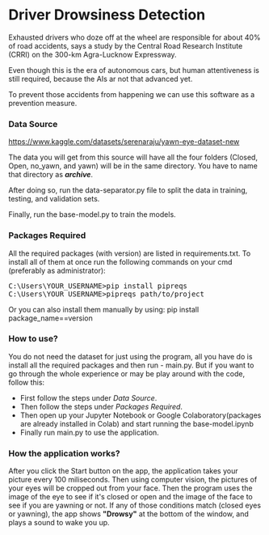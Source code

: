 # Driver Drowsiness Detection

Exhausted drivers who doze off at the wheel are responsible for about 40% of road accidents, says a study by the Central Road Research Institute (CRRI) on the 300-km Agra-Lucknow Expressway.

Even though this is the era of autonomous cars, but human attentiveness is still required, because the AIs ar not that advanced yet.

To prevent those accidents from happening we can use this software as a prevention measure.

### Data Source
https://www.kaggle.com/datasets/serenaraju/yawn-eye-dataset-new

The data you will get from this source will have all the four folders (Closed, Open, no_yawn, and yawn) will be in the same directory. You have to name that directory as **_archive_**.

After doing so, run the data-separator.py file to split the data in training, testing, and validation sets.

Finally, run the base-model.py to train the models.

### Packages Required
All the required packages (with version) are listed in requirements.txt. To install all of them at once run the following commands on your cmd (preferably as administrator):

<pre>
C:\Users\YOUR_USERNAME>pip install pipreqs
C:\Users\YOUR_USERNAME>pipreqs path/to/project
</pre>

Or you can also install them manually by using: pip install package_name==version

### How to use?
You do not need the dataset for just using the program, all you have do is install all the required packages and then run - main.py.
But if you want to go through the whole experience or may be play around with the code, follow this:
- First follow the steps under _Data Source_.
- Then follow the steps under _Packages Required_.
- Then open up your Jupyter Notebook or Google Colaboratory(packages are already installed in Colab) and start running the base-model.ipynb
- Finally run main.py to use the application.

### How the application works?
After you click the Start button on the app, the application takes your picture every 100 miliseconds. Then using computer vision, the pictures of your eyes will be cropped out from your face. Then the program uses the image of the eye to see if it's closed or open and the image of the face to see if you are yawning or not. If any of those conditions match (closed eyes or yawning), the app shows **"Drowsy"** at the bottom of the window, and plays a sound to wake you up.
